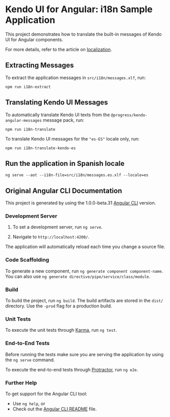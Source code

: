 # Kendo UI for Angular: i18n Sample Application

This project demonstrates how to translate the built-in messages of Kendo UI for Angular components.

For more details, refer to the article on [localization](http://www.telerik.com/kendo-angular-ui/components/localization/).

## Extracting Messages

To extract the application messages in `src/i18n/messages.xlf`, run:

```
npm run i18n-extract
```

## Translating Kendo UI Messages

To automatically translate Kendo UI texts from the `@progress/kendo-angular-messages` message pack, run:

```
npm run i18n-translate
```

To translate Kendo UI messages for the `"es-ES"` locale only, run:

```
npm run i18n-translate-kendo-es
```

## Run the application in Spanish locale

```
ng serve --aot --i18n-file=src/i18n/messages.es.xlf --locale=es
```

## Original Angular CLI Documentation

This project is generated by using the 1.0.0-beta.31 [Angular CLI](https://github.com/angular/angular-cli) version.

### Development Server

1. To set a development server, run `ng serve`.

2. Navigate to `http://localhost:4200/`.

The application will automatically reload each time you change a source file.

### Code Scaffolding

To generate a new component, run `ng generate component component-name`. You can also use `ng generate directive/pipe/service/class/module`.

### Build

To build the project, run `ng build`. The build artifacts are stored in the `dist/` directory. Use the `-prod` flag for a production build.

### Unit Tests

To execute the unit tests through [Karma](https://karma-runner.github.io), run `ng test`.

### End-to-End Tests

Before running the tests make sure you are serving the application by using the `ng serve` command.

To execute the end-to-end tests through [Protractor](http://www.protractortest.org/), run `ng e2e`.

### Further Help

To get support for the Angular CLI tool:

* Use `ng help`, or
* Check out the [Angular CLI README](https://github.com/angular/angular-cli/blob/master/README.md) file.
